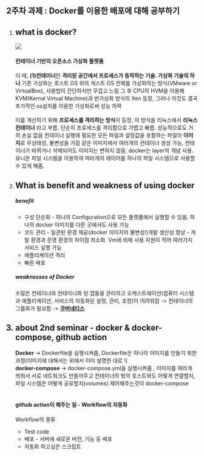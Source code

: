 <html>
<head>
  <meta charset = "utf-8">
</head>
  <body>
    <h2><strong>2주차 과제 : Docker를 이용한 배포에 대해 공부하기</h2></strong>
    <ol>
      <li><h2><strong>what is docker?</strong></h2></li>
      <img src="https://d1.awsstatic.com/acs/characters/Logos/Docker-Logo_Horizontel_279x131.b8a5c41e56b77706656d61080f6a0217a3ba356d.png">
      <p>
      <h4><strong>컨테이너 기반의 오픈소스 가상화 플랫폼</strong></h4>
      이 때, <strong>(1)컨테이너</strong>란 <strong>격리된 공간에서 프로세스가 동작하는 기술. 가상화 기술의 하나</strong>
      기존 가상화는 호스트 OS 위의 게스트 OS 전체를 가상화하는 방식(VMware or VirtualBox), 사용법이 간단하지만 무겁고 느림
      그 후 CPU의 HVM을 이용해 KVM(Kernal Virtual Machine)과 반가상화 방식의 Xen 등장, 그러나 이것도 결국 추가적인 os설치를 이용한 가상화로써 성능 하락
      <br><br>
      이를 개선하기 위해 <strong>프로세스를 격리하는 방식</strong>이 등장, 이 방식을 리눅스에서 <strong>리눅스 컨테이너</strong> 라고 부름.
      단순히 프로세스를 격리함으로 가볍고 빠름. 성능적으로도 거의 손실 없음
      컨테이너 실행에 필요한 모든 파일과 설정값을 포함하는 파일이 <strong>이미지</strong>로 무상태성, 불변성을 가짐
      같은 이미지에서 여러개의 컨테이너 생성 가능, 컨테이너가 바뀌거나 삭제되어도 이미지는 변하지 않음.
      docker는 layer의 개념 사용. 유니온 파일 시스템을 이용하여 여러개의 레이어를 하나의 파일 시스템으로 사용할 수 있게 해줌.
      </p>
      <li><h2><strong>What is benefit and weakness of using docker</strong></h2></li>
    <p><h5><strong>benefit</strong></h5><ul>
        <li>구성 단순화 - 하나의 Configuration으로 모든 플랫폼에서 실행할 수 있음. 하나의 docker 이미지를 다른 곳에서도 사용 가능</li>
        <li>코드 관리 - 일관된 환경 제공(docker 이미지의 불변성!)</li?
        <li>개발 생산성 향상 - 개발 환경과 운영 환경의 차이점 최소화. Vm에 비해 사용 자원이 적어 여러가지 서비스 실행 가능</li>
        <li>애플리케이션 격리</li>
        <li>빠른 배포</li>
      </ul></p>
  </p><h5><strong>weaknesses of Docker</strong></h5>
  수많은 컨테이너와 컨테이너화 된 앱들을 관리하고 오케스트레이션(컴퓨터 시스템과 애플리케이션, 서비스의 자동화된 설정, 관리, 조정)이 어려워짐
  -> 컨테이너의 그룹화가 필요함 -> <strong><a href = "https://www.redhat.com/ko/topics/containers/what-is-kubernetes", title="kubernetes">쿠버네티스</a></strong>
  <h2><li><strong>about 2nd seminar - docker & docker-compose, github action</strong></li></h2>
      <strong>Docker</strong> -> Dockerfile을 실행시켜줌, Dockerfile은 하나의 이미지를 만들기 위한 과정(이미지에 대해서는 위에서 이미 설명한 대로 !)<br>
      <strong>docker-compose</strong> -> docker-compose.yml을 실행시켜줌 , 이미지를 여러개 띄워서 서로 네트워크도 만들어주고 컨테이너의 밖의 호스트와도 어떻게 연결할지, 파일 시스템은 어떻게 공유할지(volumes) 제어해주는것이 docker-compose<br><br>
  <h4>github action이 해주는 일 - <strong>Workflow의 자동화</strong></h4>
  Workflow의 종류    
    <ul>
        <li>Test code</li>
        <li>배포 - 서버에 새로운 버전, 기능 등 배포</li>
        <li>자동화 하고싶은 스크립트</li>
      </ul>
    </ol>
  </body>
  
</html>
